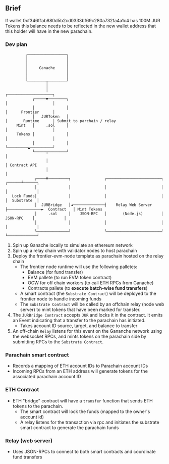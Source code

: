 

## Brief
If wallet 0xf346f1ab880d5b2cd0333bf69c280a732fa4a1c4 has 100M JUR Tokens this balance needs to be reflected in the new wallet address that this holder will have in the new parachain.

### Dev plan
```
         ┌─────────────────┐
         │                 │
         │                 │
         │     Ganache     │
         │                 │
         │                 │
         └────────┬────────┘
                  │
                  │                                                               ┌────────────────────┐
            ┌─────▼────────┐                                                      │                    │
            │              │                                                      │      Frontier      │
            │   JURToken   │                                                      │       Runtime      │ Submit to parchain / relay
     Mint   │     .sol     │                                                      │                    │
     Tokens │              │                                                      │                    │
            │              │                                                      └─────────▲──────────┘
            └─────┬────────┘                                                                │
                  │                                                                         │ Contract API
                  │                                                                         │
             ┌────▼─────────┐               ┌────────────────────────┐               ┌──────┴──────┐
             │              │               │                        │               │             │
   Lock Funds│              │               │                        │               │  Substrate  │
             │  JURBridge   │◄──────────────┤    Relay Web Server    ├───────────────►  Contract   │ Mint Tokens
             │     .sol     │    JSON-RPC   │       (Node.js)        │   JSON-RPC    │             │
             │              │               │                        │               │             │
             └──────────────┘               └────────────────────────┘               └─────────────┘

```
1. Spin up Ganache locally to simulate an ethereum network
2. Spin up a relay chain with validator nodes to host parachain
3. Deploy the frontier-evm-node template as parachain hosted on the relay chain
    * The frontier node runtime will use the following palletes:
        * Balance (for fund transfer)
        * EVM pallete (to run EVM token contract)
        * ~~OCW for off chain workers (to call ETH RPCs from Ganache)~~
        * Contracts pallete (to **execute batch-wise fund transfers**)
    * A smart contract (the `Substrate Contract`) will be deployed to the frontier node to handle incoming funds
    * The `Substrate Contract` will be called by an offchain relay (node web server) to mint tokens that have been marked for transfer.
4. The `JURBridge Contract` accepts `JUR` and locks it in the contract. It emits an Event indicating that a transfer to the parachain has initiated.
    * Takes account ID source, target, and balance to transfer
5. An off-chain `Relay` listens for this event on the Gananche network using the websocket RPCs, and mints tokens on the parachain side by submitting RPCs to the `Substrate Contract`.

### Parachain smart contract
- Records a mapping of ETH account IDs to Parachain account IDs
- Incoming RPCs from an ETH address will generate tokens for the associated parachain account ID

### ETH Contract
- ETH "bridge" contract will have a `transfer` function that sends ETH tokens to the parachain.
    - The smart contract will lock the funds (mapped to the owner's account id)
    - A relay listens for the transaction via rpc and initiates the substrate smart contract to generate the parachain funds

### Relay (web server)
- Uses JSON-RPCs to connect to both smart contracts and coordinate fund transfers 
